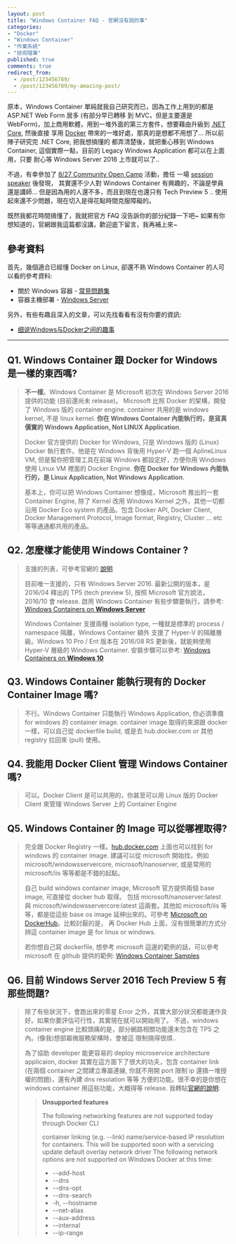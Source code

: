 ```yaml
---
layout: post
title: "Windows Container FAQ - 官網沒有說的事"
categories:
- "Docker"
- "Windows Container"
- "作業系統"
- "技術隨筆"
published: true
comments: true
redirect_from:
  - /post/123456789/
  - /post/123456789/my-amazing-post/
---
```


原本，Windows Container 單純就我自己研究而已，因為工作上用到的都是 ASP.NET Web Form 居多 (有部分早已轉移
到 MVC，但是主要還是 WebForm)，加上商用軟體，用到一堆外面的第三方套件，想要藉由升級到 [.NET Core](https://www.microsoft.com/net/core#windows), 然後直接
享用 [Docker](https://www.docker.com/) 帶來的一堆好處，那真的是想都不用想了... 所以前陣子研究完 .NET Core, 把我想搞懂的
都弄清楚後，就把重心移到 Windows Container, 這個實際一點，目前的 Legacy Windows Application 都可以在上面用，只要
耐心等 Windows Server 2016 上市就可以了..

不過，有幸參加了 [8/27 Community Open Camp](https://community-open-camp.azurewebsites.net/) 活動，擔任
一場 [session speaker](https://channel9.msdn.com/Events/Community-Open-Camp/Community-Open-Camp-2016/ComOpenCamp018) 後發現，
其實還不少人對 Windows Container 有興趣的，不論是學員還是講師... 但是因為用的人還不多，而且到現在也還只有 Tech Preview 5 .. 
使用起來還不少問題，現在切入是得花點時間克服障礙的。

既然我都花時間搞懂了，我就把官方 FAQ 沒告訴你的部分紀錄一下吧~ 如果有你想知道的，官網跟我這篇都沒講，歡迎底下留言，我再補上來~

<!--more-->

## 參考資料
首先，幾個適合已經懂 Docker on Linux, 卻還不熟 Windows Container 的人可以看的參考資料:

* 關於 Windows 容器 - [常見問題集](https://msdn.microsoft.com/zh-tw/virtualization/windowscontainers/about/faq)
* 容器主機部署 - [Windows Server](https://msdn.microsoft.com/zh-tw/virtualization/windowscontainers/deployment/deployment)

另外，有些有趣且深入的文章，可以先找看看有沒有你要的資訊:
* [细说Windows与Docker之间的趣事](http://www.infoq.com/cn/articles/windows-and-docker)



----

## Q1. Windows Container 跟 Docker for Windows 是一樣的東西嗎?
> **不一樣**。Windows Container 是 Microsoft 初次在 Windows Server 2016 提供的功能 (目前還尚未 release)。
> Microsoft 比照 Docker 的架構，開發了 Windows 版的 container engine. container 共用的是 windows kernel,
> 不是 linux kernel. **你在 Windows Container 內能執行的，是貨真價實的 Windows Application, Not LINUX Application**.
>
> Docker 官方提供的 Docker for Windows, 只是 Windows 版的 (Linux) Docker 執行套件。他是在 Windows
> 背後用 Hyper-V 跑一個 AplineLinux VM, 但是幫你把管理工具在前端 Windows 都設定好，方便你用 Windows 使用
> Linux VM 裡面的 Docker Engine. **你在 Docker for Windows 內能執行的，是 Linux Application, Not Windows Application**.
>
> 基本上，你可以把 Windows Container 想像成，Microsoft 推出的一套 Container Engine, 除了 Kernel 改用 Windows Kernel
> 之外，其他一切都沿用 Docker Eco system 的產品。包含 Docker API, Docker Client, Docker Management Protocol,
> Image format, Registry, Cluster ... etc 等等通通都共用的產品。


## Q2. 怎麼樣才能使用 Windows Container ?
> 支援的列表，可參考官網的 [說明](https://msdn.microsoft.com/zh-tw/virtualization/windowscontainers/deployment/system_requirements)
>
> 目前唯一支援的，只有 Windows Server 2016. 最新公開的版本，是 2016/04 釋出的 TP5 (tech preview 5), 按照 Microsoft
> 官方說法，2016/10 會 release. 啟用 Windows Container 有些步驟要執行，請參考: [Windows Containers on **Windows Server**](https://msdn.microsoft.com/en-us/virtualization/windowscontainers/quick_start/quick_start_windows_server)
>
> Windows Container 支援兩種 isolation type, 一種就是標準的 process / namespace 隔離，Windows Container 額外
> 支援了 Hyper-V 的隔離層級。Windows 10 Pro / Ent 版本在 2016/08 RS 更新後，就能夠使用 Hyper-V 層級的 Windows Container.
> 安裝步驟可以參考: [Windows Containers on **Windows 10**](https://msdn.microsoft.com/en-us/virtualization/windowscontainers/quick_start/quick_start_windows_10)


## Q3. Windows Container 能執行現有的 Docker Container Image 嗎?
> 不行。Windows Container 只能執行 Windows Application, 你必須準備 for windows 的 container image.
> container image 取得的來源跟 docker 一樣，可以自己從 dockerfile build, 或是去 hub.docker.com or 其他 registry
> 拉回來 (pull) 使用。

## Q4. 我能用 Docker Client 管理 Windows Container 嗎?
> 可以。Docker Client 是可以共用的，你甚至可以用 Linux 版的 Docker Client 來管理 Windows Server 上的 Container Engine


## Q5. Windows Container 的 Image 可以從哪裡取得?
> 完全跟 Docker Registry 一樣。[hub.docker.com](http://hub.docker.com) 上面也可以找到 for windows 的 container image. 建議可以從 microsoft
> 開始找，例如 microsoft/windowsservercore, microsoft/nanoserver, 或是常用的 microsoft/iis 等等都是不錯的起點。
>
> 自己 build windows container image, Microsoft 官方提供兩個 base image, 可直接從 docker hub 取得。
> 包括 microsoft/nanoserver:latest 與 microsoft/windowsservercore:latest 這兩套。其他如 microsoft/iis 等等，都是從這些
> base os image 延伸出來的。可參考 [Microsoft on DockerHub](https://hub.docker.com/u/microsoft/)。比較討厭的是，
> 再 Docker Hub 上面，沒有很簡單的方式分辨這 container image 是 for linux or windows.
>
> 若你想自己寫 dockerfile, 想參考 microsoft 這邊的範例的話，可以參考 microsoft 在 github 提供的範例: [Windows Container Samples](https://github.com/Microsoft/Virtualization-Documentation/tree/master/windows-container-samples/windowsservercore) 


## Q6. 目前 Windows Server 2016 Tech Preview 5 有那些問題?
> 除了有些狀況下，會跑出來的零星 Error 之外，其實大部分狀況都能運作良好。如果你要評估可行性，其實現在就可以開始用了。
> 不過，windows container engine 比較頭痛的是，部分網路相關功能還未包含在 TP5 之內。(像我)想部屬微服務架構時，會被這
> 限制搞得很煩..
>
> 為了協助 developer 能更容易的 deploy microservice architecture applicaion, docker 其實在這方面下了很大的功夫，包含
> container link (在兩個 container 之間建立專屬連線, 你就不用開 port 限制 ip 還搞一堆授權的問題)，還有內建 dns resolation 等等
> 方便的功能。很不幸的是你想在 windows container 用這些功能，大概得等 release. 我轉貼[官網的說明](https://msdn.microsoft.com/en-us/virtualization/windowscontainers/management/container_networking):
>
>> **Unsupported features**
>> 
>> The following networking features are not supported today through Docker CLI
>> 
>> container linking (e.g. --link)
>> name/service-based IP resolution for containers. This will be supported soon with a servicing update
>> default overlay network driver
>> The following network options are not supported on Windows Docker at this time:
>> 
>> * --add-host
>> * --dns
>> * --dns-opt
>> * --dns-search
>> * -h, --hostname
>> * --net-alias
>> * --aux-address
>> * --internal
>> * --ip-range
>

